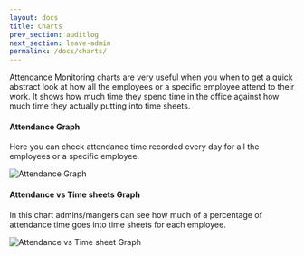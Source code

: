 ```yaml
---
layout: docs
title: Charts
prev_section: auditlog
next_section: leave-admin
permalink: /docs/charts/
---
```


Attendance Monitoring charts are very useful when you when to get a quick abstract look at how
all the employees or a specific employee attend to their work. It shows how much time they spend
time in the office against how much time they actually putting into time sheets.


#### Attendance Graph

Here you can check attendance time recorded every day for all the employees or a specific employee.

![Attendance Graph](https://icehrm.s3.amazonaws.com/images/blog-images/attendance_graph.png)

#### Attendance vs Time sheets Graph

In this chart admins/mangers can see how much of a percentage of attendance time goes into time sheets for
each employee.

![Attendance vs Time sheet Graph](https://icehrm.s3.amazonaws.com/images/blog-images/hours_in_office_vs_timesheets.png)